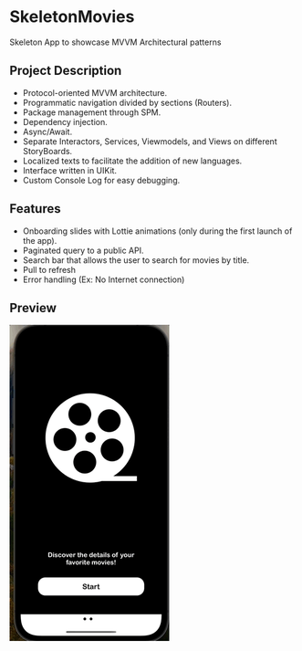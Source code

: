 # SkeletonMovies
Skeleton App to showcase MVVM Architectural patterns
## Project Description

- Protocol-oriented MVVM architecture.
- Programmatic navigation divided by sections (Routers).
- Package management through SPM.
- Dependency injection.
- Async/Await.
- Separate Interactors, Services, Viewmodels, and Views on different StoryBoards.
- Localized texts to facilitate the addition of new languages.
- Interface written in UIKit.
- Custom Console Log for easy debugging.

## Features 

- Onboarding slides with Lottie animations (only during the first launch of the app).
- Paginated query to a public API.
- Search bar that allows the user to search for movies by title.
- Pull to refresh
- Error handling (Ex: No Internet connection)

## Preview 

![](SkeletonMovies.gif)
